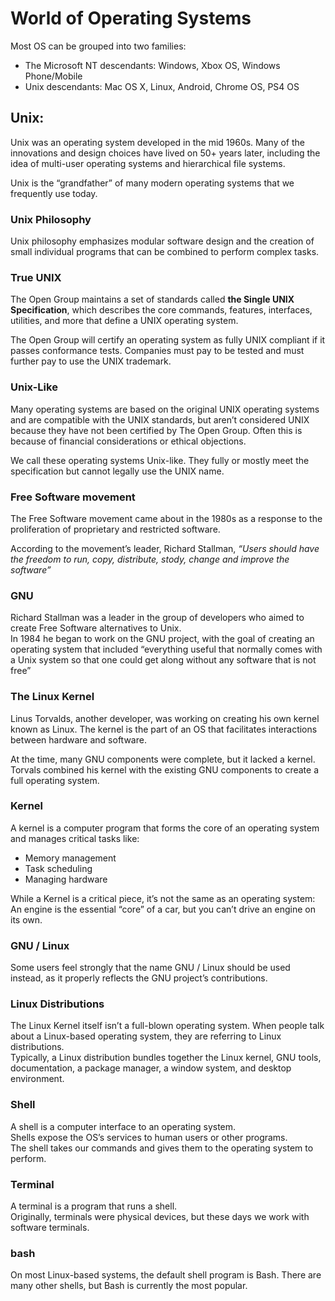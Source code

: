 # World of Operating Systems

Most OS can be grouped into two families:

-   The Microsoft NT descendants: Windows, Xbox OS, Windows Phone/Mobile
-   Unix descendants: Mac OS X, Linux, Android, Chrome OS, PS4 OS

## Unix:

Unix was an operating system developed in the mid 1960s. Many of the innovations and design choices have lived on 50+ years later, including the idea of multi-user operating systems and hierarchical file systems.

Unix is the “grandfather” of many modern operating systems that we frequently use today.

### Unix Philosophy

Unix philosophy emphasizes modular software design and the creation of small individual programs that can be combined to perform complex tasks.

### True UNIX

The Open Group maintains a set of standards called **the Single UNIX Specification**, which describes the core commands, features, interfaces, utilities, and more that define a UNIX operating system.

The Open Group will certify an operating system as fully UNIX compliant if it passes conformance tests. Companies must pay to be tested and must further pay to use the UNIX trademark.

### Unix-Like

Many operating systems are based on the original UNIX operating systems and are compatible with the UNIX standards, but aren’t considered UNIX because they have not been certified by The Open Group. Often this is because of financial considerations or ethical objections.

We call these operating systems Unix-like. They fully or mostly meet the specification but cannot legally use the UNIX name.

### Free Software movement

The Free Software movement came about in the 1980s as a response to the proliferation of proprietary and restricted software.

According to the movement’s leader, Richard Stallman, _“Users should have the freedom to run, copy, distribute, stody, change and improve the software”_

### GNU

Richard Stallman was a leader in the group of developers who aimed to create Free Software alternatives to Unix.  
In 1984 he began to work on the GNU project, with the goal of creating an operating system that included “everything useful that normally comes with a Unix system so that one could get along without any software that is not free”

### The Linux Kernel

Linus Torvalds, another developer, was working on creating his own kernel known as Linux. The kernel is the part of an OS that facilitates interactions between hardware and software.

At the time, many GNU components were complete, but it lacked a kernel. Torvals combined his kernel with the existing GNU components to create a full operating system.

### Kernel

A kernel is a computer program that forms the core of an operating system and manages critical tasks like:

-   Memory management
-   Task scheduling
-   Managing hardware

While a Kernel is a critical piece, it’s not the same as an operating system: An engine is the essential “core” of a car, but you can’t drive an engine on its own.

### GNU / Linux

Some users feel strongly that the name GNU / Linux should be used instead, as it properly reflects the GNU project’s contributions.

### Linux Distributions

The Linux Kernel itself isn’t a full-blown operating system. When people talk about a Linux-based operating system, they are referring to Linux distributions.  
Typically, a Linux distribution bundles together the Linux kernel, GNU tools, documentation, a package manager, a window system, and desktop environment.

### Shell

A shell is a computer interface to an operating system.  
Shells expose the OS’s services to human users or other programs.  
The shell takes our commands and gives them to the operating system to perform.

### Terminal

A terminal is a program that runs a shell.  
Originally, terminals were physical devices, but these days we work with software terminals.

### bash

On most Linux-based systems, the default shell program is Bash. There are many other shells, but Bash is currently the most popular.
